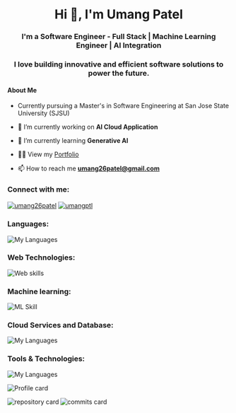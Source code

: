 
<h1 align="center">Hi 👋, I'm Umang Patel</h1>
<h3 align="center">I'm a Software Engineer - Full Stack | Machine Learning Engineer | AI Integration </h3> 
<h3 align="center">I love building innovative and efficient software solutions to power the future.</h3>
<h4>About Me </h4>

-  Currently pursuing a Master's in Software Engineering at San Jose State University (SJSU)

- 🔭 I’m currently working on **AI Cloud Application** 

- 🌱 I’m currently learning **Generative AI**

- 👨‍💻 View my [Portfolio](https://umangptl.github.io/portfolio)

- 📫 How to reach me **umang26patel@gmail.com**

  <!-- - 📄 Know about my experiences [Resume](https://umangptl.github.io/portfolio/Resources/doc/PatelUmang.pdf) -->


<h3 align="left">Connect with me:</h3>
<p align="left">
<a href="https://linkedin.com/in/umangptl" target="blank"><img align="center" src="https://go-skill-icons.vercel.app/api/icons?i=linkedin&titles=true" alt="umang26patel"/></a>
<a href="https://instagram.com/umangptl" target="blank"><img align="center" src="https://go-skill-icons.vercel.app/api/icons?i=instagram&titles=true" alt="umangptl"/></a>
</p>

<h3 align="left">Languages:</h3>

![My Languages](https://go-skill-icons.vercel.app/api/icons?i=java,py,c,cpp,clojure,scala,md&titles=true)
    
<h3 align="left">Web Technologies:</h3>

![Web skills](https://go-skill-icons.vercel.app/api/icons?i=css,html,js,flask,nodejs,vue,postman,react,spring&titles=true)
    
<h3 align="left">Machine learning:</h3>

![ML Skill](https://go-skill-icons.vercel.app/api/icons?i=tensorflow,pytorch,opencv,anaconda,sklearn&titles=true)
  
    
<h3 align="left">Cloud Services and Database:</h3>

![My Languages](https://go-skill-icons.vercel.app/api/icons?i=aws,azure,gcp,mongodb,mysql,postgres&titles=true)

<h3 align="left">Tools & Technologies:</h3>

![My Languages](https://go-skill-icons.vercel.app/api/icons?i=git,github,sublime,vscode,raspberrypi,figma,jenkins,ansible,docker,kubernetes&titles=true)

<p><img align="center" src="http://github-profile-summary-cards.vercel.app/api/cards/profile-details?username=umangptl&theme=github_dark" alt="Profile card" /></p> 
<p><img align="left" src="http://github-profile-summary-cards.vercel.app/api/cards/repos-per-language?username=umangptl&theme=github_dark&exclude={exclude}" alt="repository card" /></p>
<p><img align="rigth" src="http://github-profile-summary-cards.vercel.app/api/cards/most-commit-language?username=umangptl&theme=github_dark&exclude={exclude}" alt="commits card" /></p>

<!--
<p><img align="left" src="http://github-profile-summary-cards.vercel.app/api/cards/stats?username=umangptl&theme=github_dark&exclude={exclude}" alt="stats card" /></p>
<p><img align="rigth" src="http://github-profile-summary-cards.vercel.app/api/cards/productive-time?username=umangptl&theme=github_dark&exclude={exclude}" alt="time card" /></p> 

<p><img align="center" src="https://github-readme-streak-stats.herokuapp.com?user=umangptl&theme=dark&border_radius=5&exclude_days=Sun&card_width=700)](https://git.io/streak-stats)" alt="total streak card" /></p>

-->
